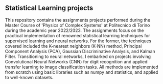 ## Statistical Learning projects

This repository contains the assignments projects performed during the Master Course of 'Physics of Complex Systems' at Politecnico di Torino during the academic year 2022/2023.
The assignments focus on the practical implementation of renowned statistical learning techniques for supervised learning and neural networks. 
For the former, the techniques covered included the K-nearest neighbors (K-NN) method, Principal Component Analysis (PCA), Gaussian Discriminative Analysis, and Kalman Filter.
Transitioning to neural networks, I embarked on projects involving Convolutional Neural Networks (CNN) for digit recognition and applied transfer learning to image classification tasks.
All methods are implemented from scratch using basic libraries such as numpy and statistics, and applied to well-known datasets.

